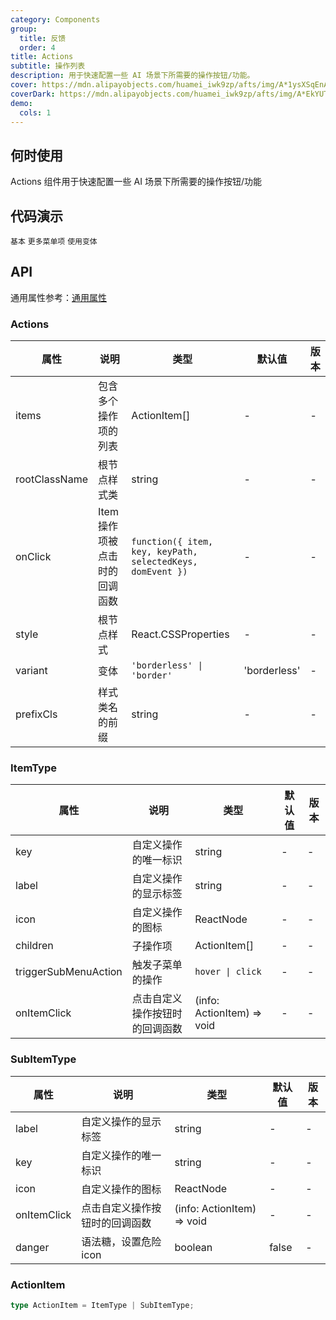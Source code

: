```yaml
---
category: Components
group:
  title: 反馈
  order: 4
title: Actions
subtitle: 操作列表
description: 用于快速配置一些 AI 场景下所需要的操作按钮/功能。
cover: https://mdn.alipayobjects.com/huamei_iwk9zp/afts/img/A*1ysXSqEnAckAAAAAAAAAAAAADgCCAQ/original
coverDark: https://mdn.alipayobjects.com/huamei_iwk9zp/afts/img/A*EkYUTotf-eYAAAAAAAAAAAAADgCCAQ/original
demo:
  cols: 1
---
```


## 何时使用

Actions 组件用于快速配置一些 AI 场景下所需要的操作按钮/功能

## 代码演示

<!-- prettier-ignore -->
<code src="./demo/basic.tsx">基本</code>
<code src="./demo/sub.tsx">更多菜单项</code>
<code src="./demo/variant.tsx">使用变体</code>

## API

通用属性参考：[通用属性](/docs/react/common-props)

### Actions

| 属性 | 说明 | 类型 | 默认值 | 版本 |
| --- | --- | --- | --- | --- |
| items | 包含多个操作项的列表 | ActionItem[] | - | - |
| rootClassName | 根节点样式类 | string | - | - |
| onClick | Item 操作项被点击时的回调函数 | `function({ item, key, keyPath, selectedKeys, domEvent })` | - | - |
| style | 根节点样式 | React.CSSProperties | - | - |
| variant | 变体 | `'borderless' \| 'border'` | 'borderless' | - |
| prefixCls | 样式类名的前缀 | string | - | - |

### ItemType

| 属性 | 说明 | 类型 | 默认值 | 版本 |
| --- | --- | --- | --- | --- |
| key | 自定义操作的唯一标识 | string | - | - |
| label | 自定义操作的显示标签 | string | - | - |
| icon | 自定义操作的图标 | ReactNode | - | - |
| children | 子操作项 | ActionItem[] | - | - |
| triggerSubMenuAction | 触发子菜单的操作 | `hover \| click` | - | - |
| onItemClick | 点击自定义操作按钮时的回调函数 | (info: ActionItem) => void | - | - |

### SubItemType

| 属性        | 说明                           | 类型                       | 默认值 | 版本 |
| ----------- | ------------------------------ | -------------------------- | ------ | ---- |
| label       | 自定义操作的显示标签           | string                     | -      | -    |
| key         | 自定义操作的唯一标识           | string                     | -      | -    |
| icon        | 自定义操作的图标               | ReactNode                  | -      | -    |
| onItemClick | 点击自定义操作按钮时的回调函数 | (info: ActionItem) => void | -      | -    |
| danger      | 语法糖，设置危险icon           | boolean                    | false  | -    |

### ActionItem

```typescript
type ActionItem = ItemType | SubItemType;
```
